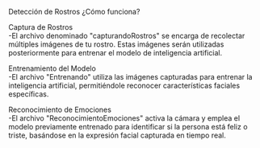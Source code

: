 Detección de Rostros
¿Cómo funciona?

Captura de Rostros
<br>  -El archivo denominado "capturandoRostros" se encarga de recolectar múltiples imágenes de tu rostro. Estas imágenes serán utilizadas posteriormente para entrenar el modelo de inteligencia artificial.

Entrenamiento del Modelo
<br>  -El archivo "Entrenando" utiliza las imágenes capturadas para entrenar la inteligencia artificial, permitiéndole reconocer características faciales específicas.

Reconocimiento de Emociones
<br>  -El archivo "ReconocimientoEmociones" activa la cámara y emplea el modelo previamente entrenado para identificar si la persona está feliz o triste, basándose en la expresión facial capturada en tiempo real.
